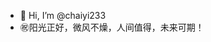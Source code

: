 - 👋 Hi, I’m @chaiyi233
- ㊗️阳光正好，微风不燥，人间值得，未来可期！

<!---
chaiyi233/chaiyi233 is a ✨ special ✨ repository because its `README.md` (this file) appears on your GitHub profile.
You can click the Preview link to take a look at your changes.
--->

